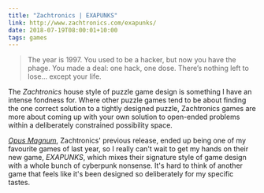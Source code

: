 ```yaml
---
title: "Zachtronics | EXAPUNKS"
link: http://www.zachtronics.com/exapunks/
date: 2018-07-19T08:00:01+10:00
tags: games
---
```


> The year is 1997. You used to be a hacker, but now you have the phage. You made a deal: one hack, one dose. There’s nothing left to lose… except your life.

The _Zachtronics_ house style of puzzle game design is something I have an intense fondness for. Where other puzzle games tend to be about finding the one correct solution to a tightly designed puzzle, Zachtronics games are more about coming up with your own solution to open-ended problems within a deliberately constrained possibility space. 

_[Opus Magnum][opusmagnum]_, Zachtronics' previous release, ended up being one of my favourite games of last year, so I really can't wait to get my hands on their new game, _EXAPUNKS_, which mixes their signature style of game design with a whole bunch of cyberpunk nonsense. It's hard to think of another game that feels like it's been designed so deliberately for my specific tastes. 

[opusmagnum]: http://www.zachtronics.com/opus-magnum/